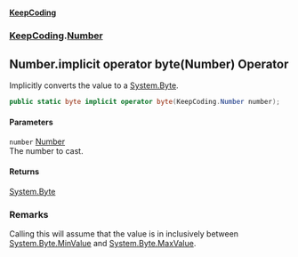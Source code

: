 #### [KeepCoding](index.md 'index')
### [KeepCoding](KeepCoding.md 'KeepCoding').[Number](Number.md 'KeepCoding.Number')
## Number.implicit operator byte(Number) Operator
Implicitly converts the value to a [System.Byte](https://docs.microsoft.com/en-us/dotnet/api/System.Byte 'System.Byte').  
```csharp
public static byte implicit operator byte(KeepCoding.Number number);
```
#### Parameters
<a name='KeepCoding.Number.op_Implicitbyte(KeepCoding.Number).number'></a>
`number` [Number](Number.md 'KeepCoding.Number')  
The number to cast.
  
#### Returns
[System.Byte](https://docs.microsoft.com/en-us/dotnet/api/System.Byte 'System.Byte')  
### Remarks
Calling this will assume that the value is in inclusively between [System.Byte.MinValue](https://docs.microsoft.com/en-us/dotnet/api/System.Byte.MinValue 'System.Byte.MinValue') and [System.Byte.MaxValue](https://docs.microsoft.com/en-us/dotnet/api/System.Byte.MaxValue 'System.Byte.MaxValue').  
